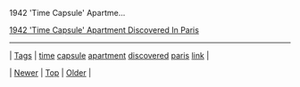 <!--
title: 1942 &apos;Time Capsule&apos; Apartment Discovered In Paris
date: 2020-06-28T15:27:00.230Z
tags: time, capsule, apartment, discovered, paris, link
-->


1942 'Time Capsule' Apartme...

[1942 'Time Capsule' Apartment Discovered In Paris](http://belloblog.com/2013/12/23/1942-time-capsule-apartment-discovered-in-paris/)

<!--BOTTOM-POST-NAVIGATION-->
---

| [Tags](tags.md) | [time](tag-time.md) [capsule](tag-capsule.md) [apartment](tag-apartment.md) [discovered](tag-discovered.md) [paris](tag-paris.md) [link](tag-link.md) |

| [Newer](72211956301.md) | [Top](index.md) | [Older](72215097243.md) |